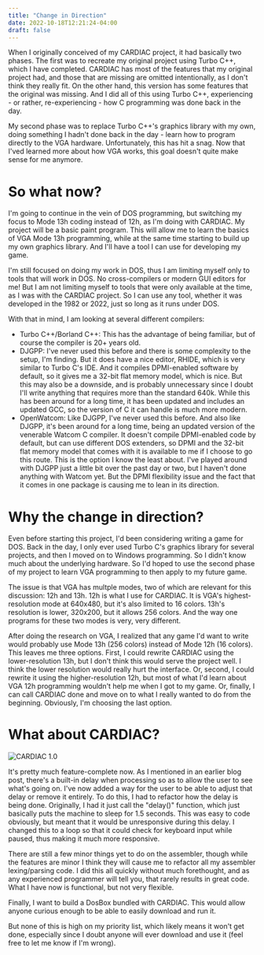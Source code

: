 ```yaml
---
title: "Change in Direction"
date: 2022-10-18T12:21:24-04:00
draft: false
---
```


When I originally conceived of my CARDIAC project, it had basically two phases. The first was to recreate my original project using Turbo C++, which I have completed. CARDIAC has most of the features that my original project had, and those that are missing are omitted intentionally, as I don't think they really fit. On the other hand, this version has some features that the original was missing. And I did all of this using Turbo C++, experiencing - or rather, re-experiencing - how C programming was done back in the day.

My second phase was to replace Turbo C++'s graphics library with my own, doing something I hadn't done back in the day - learn how to program directly to the VGA hardware. Unfortunately, this has hit a snag. Now that I'ved learned more about how VGA works, this goal doesn't quite make sense for me anymore.

# So what now?

I'm going to continue in the vein of DOS programming, but switching my focus to Mode 13h coding instead of 12h, as I'm doing with CARDIAC. My project will be a basic paint program. This will allow me to learn the basics of VGA Mode 13h programming, while at the same time starting to build up my own graphics library. And I'll have a tool I can use for developing my game.

I'm still focused on doing my work in DOS, thus I am limiting myself only to tools that will work in DOS. No cross-compilers or modern GUI editors for me! But I am not limiting myself to tools that were only available at the time, as I was with the CARDIAC project. So I can use any tool, whether it was developed in the 1982 or 2022, just so long as it runs under DOS.

With that in mind, I am looking at several different compilers:

- Turbo C++/Borland C++: This has the advantage of being familiar, but of course the compiler is 20+ years old.
- DJGPP: I've never used this before and there is some complexity to the setup, I'm finding. But it does have a nice editor, RHIDE, which is very similar to Turbo C's IDE. And it compiles DPMI-enabled software by default, so it gives me a 32-bit flat memory model, which is nice. But this may also be a downside, and is probably unnecessary since I doubt I'll write anything that requires more than the standard 640k. While this has been around for a long time, it has been updated and includes an updated GCC, so the version of C it can handle is much more modern.
- OpenWatcom: Like DJGPP, I've never used this before. And also like DJGPP, it's been around for a long time, being an updated version of the venerable Watcom C compiler. It doesn't compile DPMI-enabled code by default, but can use different DOS extenders, so DPMI and the 32-bit flat memory model that comes with it is available to me if I choose to go this route. This is the option I know the least about. I've played around with DJGPP just a little bit over the past day or two, but I haven't done anything with Watcom yet. But the DPMI flexibility issue and the fact that it comes in one package is causing me to lean in its direction.

# Why the change in direction?

Even before starting this project, I'd been considering writing a game for DOS. Back in the day, I only ever used Turbo C's graphics library for several projects, and then I moved on to Windows programming. So I didn't know much about the underlying hardware. So I'd hoped to use the second phase of my project to learn VGA programming to then apply to my future game.

The issue is that VGA has multple modes, two of which are relevant for this discussion: 12h and 13h. 12h is what I use for CARDIAC. It is VGA's highest-resolution mode at 640x480, but it's also limited to 16 colors. 13h's resolution is lower, 320x200, but it allows 256 colors. And the way one programs for these two modes is very, very different.

After doing the research on VGA, I realized that any game I'd want to write would probably use Mode 13h (256 colors) instead of Mode 12h (16 colors). This leaves me three options. First, I could rewrite CARDIAC using the lower-resolution 13h, but I don't think this would serve the project well. I think the lower resolution would really hurt the interface. Or, second, I could rewrite it using the higher-resolution 12h, but most of what I'd learn about VGA 12h programming wouldn't help me when I got to my game. Or, finally, I can call CARDIAC done and move on to what I really wanted to do from the beginning. Obviously, I'm choosing the last option.

# What about CARDIAC?

![CARDIAC 1.0](/IMG_1079.png)

It's pretty much feature-complete now. As I mentioned in an earlier blog post, there's a built-in delay when processing so as to allow the user to see what's going on. I've now added a way for the user to be able to adjust that delay or remove it entirely. To do this, I had to refactor how the delay is being done. Originally, I had it just call the "delay()" function, which just basically puts the machine to sleep for 1.5 seconds. This was easy to code obviously, but meant that it would be unresponsive during this delay. I changed this to a loop so that it could check for keyboard input while paused, thus making it much more responsive.

There are still a few minor things yet to do on the assembler, though while the features are minor I think they will cause me to refactor all my assembler lexing/parsing code. I did this all quickly without much forethought, and as any experienced programmer will tell you, that rarely results in great code. What I have now is functional, but not very flexible.

Finally, I want to build a DosBox bundled with CARDIAC. This would allow anyone curious enough to be able to easily download and run it.

But none of this is high on my priority list, which likely means it won't get done, especially since I doubt anyone will ever download and use it (feel free to let me know if I'm wrong).
